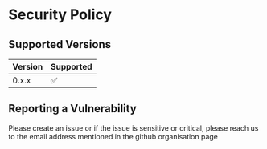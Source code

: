 # Security Policy

## Supported Versions

| Version | Supported          |
| ------- | ------------------ |
| 0.x.x   | :white_check_mark: |



## Reporting a Vulnerability

Please create an issue or if the issue is sensitive or critical, please reach us to the email address mentioned in the github organisation page
